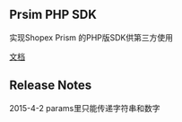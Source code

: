 ## Prsim PHP SDK ##
实现Shopex Prism 的PHP版SDK供第三方使用

[文档](https://git.ishopex.cn/prism-sdk/prism-php/blob/0.3/wiki/index.md)


## Release Notes ##
2015-4-2 params里只能传递字符串和数字